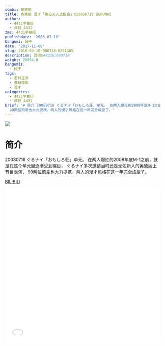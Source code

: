 ```yaml
---
combi: 奥黛丽
title: 奥黛丽 漫才「春日夫人选拔会」@20080718 GURUNAI
author:
  - 4431字幕组
  - 叔叔_4431
zmz: 4431字幕组
publishdate: '2008-07-18'
bangumi: 段子
date: '2017-11-06'
slug: 2016-09-10-080718-6221405
description: 其他&#8226;080718
weight: 28894.0
bangumis:
  - 段子
tags:
  - 若林正恭
  - 春日俊彰
  - 漫才
categories:
  - 4431字幕组
  - 叔叔_4431
brief: '# 简介 20080718 ぐるナイ「おもしろ荘」单元。 在两人爆红的2008年底M-1之前，就是在这个单元里逐渐受到瞩目， ぐるナイ多次邀请当时还是无名新人的奥黛丽上节目表演，
  99两位前辈也大力提携，两人的漫才风格在这一年完全成型了。'
---
```

![](https://i.imgur.com/d6Mbxr2.png)
# 简介  
20080718 ぐるナイ「おもしろ荘」单元。
在两人爆红的2008年底M-1之前，就是在这个单元里逐渐受到瞩目，
ぐるナイ多次邀请当时还是无名新人的奥黛丽上节目表演，
99两位前辈也大力提携，两人的漫才风格在这一年完全成型了。


  [BILIBILI](https://www.bilibili.com/video/av6221405/)

  <iframe src="//www.bilibili.com/blackboard/player.html?aid=6221405" width="100%" height="500" frameborder="0" allowfullscreen="allowfullscreen"></iframe>
